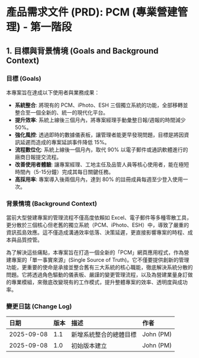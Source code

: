# 產品需求文件 (PRD): PCM (專業營建管理) - 第一階段

## 1. 目標與背景情境 (Goals and Background Context)

### 目標 (Goals)
本專案旨在達成以下使用者與業務成果：
* **系統整合**: 將現有的 PCM、iPhoto、ESH 三個獨立系統的功能，全部移轉並整合至一個全新的、統一的現代化平台。
* **提升效率**: 系統上線後三個月內，將專案經理手動彙整日報/週報的時間減少 50%。
* **強化風控**: 透過即時的數據儀表板，讓管理者能更早發現問題，目標是將因資訊延遲而造成的專案延誤事件降低 15%。
* **流程數位化**: 系統上線後一個月內，取代 90% 以電子郵件或通訊軟體進行的廠商日報提交流程。
* **改善使用者體驗**: 讓專案經理、工地主任及品管人員等核心使用者，能在極短時間內（5-15分鐘）完成其每日關鍵任務。
* **高採用率**: 專案導入後兩個月內，達到 80% 的註冊成員每週至少登入使用一次。

### 背景情境 (Background Context)
當前大型營建專案的管理流程不僅高度依賴如 Excel、電子郵件等多種零散工具，更分散於三個核心但老舊的獨立系統（PCM、iPhoto、ESH）中，導致了嚴重的資訊孤島效應。這不僅造成溝通效率低落、決策延遲，更直接影響專案的時程、成本與品質控管。

為了解決這些痛點，本專案旨在打造一個全新的「PCM」網頁應用程式，作為營建專案的「單一事實來源」(Single Source of Truth)。它不僅要提供創新的管理功能，更重要的使命是承接並整合舊有三大系統的核心職能，徹底解決系統分散的問題。它將透過角色驅動的儀表板、嚴謹的變更管理流程，以及為營建業量身訂做的專業模組，來徹底改變現有的工作模式，提升整體專案的效率、透明度與成功率。

### 變更日誌 (Change Log)
| 日期 | 版本 | 描述 | 作者 |
| :--- | :--- | :--- | :--- |
| 2025-09-08 | 1.1 | 新增系統整合的總體目標 | John (PM) |
| 2025-09-08 | 1.0 | 初始版本建立 | John (PM) |